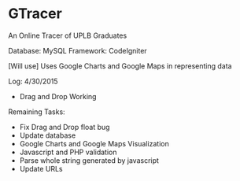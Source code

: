 # GTracer
An Online Tracer of UPLB Graduates

Database: MySQL
Framework: CodeIgniter

[Will use] Uses Google Charts and Google Maps in representing data

Log: 4/30/2015
* Drag and Drop Working
	
Remaining Tasks:
* Fix Drag and Drop float bug
* Update database
* Google Charts and Google Maps Visualization
* Javascript and PHP validation
* Parse whole string generated by javascript
* Update URLs
